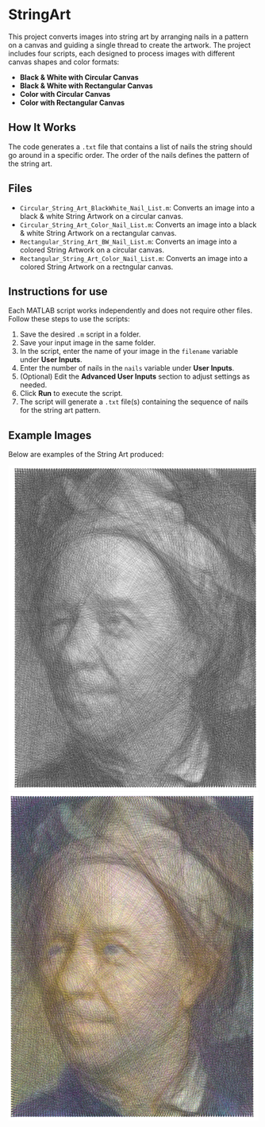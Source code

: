 # StringArt

This project converts images into string art by arranging nails in a pattern on a canvas and guiding a single thread to create the artwork. The project includes four scripts, each designed to process images with different canvas shapes and color formats:

- **Black & White with Circular Canvas**
- **Black & White with Rectangular Canvas**
- **Color with Circular Canvas**
- **Color with Rectangular Canvas**

## How It Works

The code generates a `.txt` file that contains a list of nails the string should go around in a specific order. The order of the nails defines the pattern of the string art.

## Files

- `Circular_String_Art_BlackWhite_Nail_List.m`: Converts an image into a black & white String Artwork on a circular canvas.
- `Circular_String_Art_Color_Nail_List.m`: Converts an image into a black & white String Artwork on a rectangular canvas.
- `Rectangular_String_Art_BW_Nail_List.m`: Converts an image into a colored String Artwork on a circular canvas.
- `Rectangular_String_Art_Color_Nail_List.m`: Converts an image into a colored String Artwork on a rectngular canvas.

## Instructions for use

Each MATLAB script works independently and does not require other files. Follow these steps to use the scripts:

1. Save the desired `.m` script in a folder.
2. Save your input image in the same folder.
3. In the script, enter the name of your image in the `filename` variable under **User Inputs**.
4. Enter the number of nails in the `nails` variable under **User Inputs**.
5. (Optional) Edit the **Advanced User Inputs** section to adjust settings as needed.
6. Click **Run** to execute the script.
7. The script will generate a `.txt` file(s) containing the sequence of nails for the string art pattern.

## Example Images

Below are examples of the String Art produced:

![Example 1](images/Euler_BW_String_Art.PNG)
![Example 2](images/Euler_Color_StringArt.PNG)

